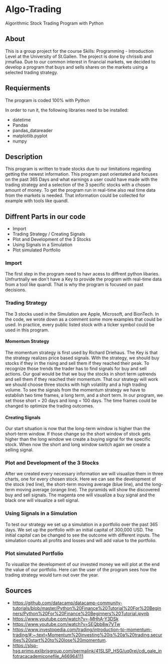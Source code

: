 # Algo-Trading
Algorithmic Stock Trading Program with Python


## About 
This is a group project for the course Skills: Programming - Introduction Level at the University of St.Gallen. The project is done by chrissib and jrmafiaa. Due to our common interest in financial markets, we decided to develop a program that buys and sells shares on the markets using a selected trading strategy.

## Requierments  
The program is coded 100% with Python

In order to run it, the following libraries need to be installed:    
* datetime
* Pandas
* pandas_datareader
* matplotlib.pyplot
* numpy

## Description

This program is written to trade stocks due to our limitations regarding getting the newest information. This program past orientated and focuses on the past 365 Days and what earnings a user could have made with the trading strategy and a selection of the 3 specific stocks with a chosen amount of money. To get the program run in real-time also real time data from the markets is needed. That information could be collected for example with tools like quandl. 

## Diffrent Parts in our code  
* Import
* Trading Strategy / Creating Signals
* Plot and Development of the 3 Stocks
* Using Signals in a Simulation
* Plot simulated Portfolio


### Import
The first step in the program need to havr acess to diffrent python libaries. Unfrurtnally we don't have a Key to provide the program with real-time data from a tool like quandl. That is why the program is focused on past decisions. 


### Trading Strategy
The 3 stocks used in the Simulation are Apple, Microsoft, and BionTech. In the code, we wrote down as a comment some more examples that could be used. In practice, every public listed stock with a ticker symbol could be used in this program.


#### Momentum Strategy 
The momentum strategy is first used by Richard Driehaus. The Key is that the strategy realizes price based signals. With the strategy, we should buy stocks if they in the rising and sell them if they reached their peak. To recognize those trends the trader has to find signals for buy and sell actions. Our goal would be that we buy the stocks in short term uptrends and sell them if they reached their momentum. That our strategy will work we should choose three stocks with high volatility and a high trading volume. To see the signals from the momentum strategy we have to establish two time frames, a long term, and a short term. In our program, we set those short = 20 days and long = 100 days. The time frames could be changed to optimize the trading outcomes.

#### Creating Signals
Our start situation is now that the long-term window is higher than the short-term window. If those change so the short window of stock gets higher than the long window we create a buying signal for the specific stock. When now the short and long window switch again we create a selling signal. 

### Plot and Development of the 3 Stocks
After we created every necessary information we will visualize them in three charts, one for every chosen stock. Here we can see the development of the stock (red line), the short-term moving average (blue line), and the long-term moving average (orange line). The pyramids will show the discovered buy and sell signals. The magenta one will visualize a buy signal and the black one will visualize a sell signal. 

### Using Signals in a Simulation
To test our strategy we set up a simulation in a portfolio over the past 365 days. We set up the portfolio with an initial capital of 300,000 USD. The initial capital can be changed to see the outcome with different inputs. The simulation counts all profits and losses and will add value to the portfolio.

### Plot simulated Portfolio
To visualize the development of our invested money we will plot at the end the value of our portfolio. Here can the user of the program sees how the trading strategy would turn out over the year. 
###  
###   
###  
## Sources 

* https://github.com/datacamp/datacamp-community-tutorials/blob/master/Python%20Finance%20Tutorial%20For%20Beginners/Python%20For%20Finance%20Beginners%20Tutorial.ipynb
* https://www.youtube.com/watch?v=-MHhA-Y3DSk
* https://www.youtube.com/watch?v=SEQbb8w7VTw
* https://www.investopedia.com/trading/introduction-to-momentum-trading/#:~:text=Momentum%20investing%20is%20a%20trading,securities%20start%20to%20lose%20momentum.
* https://slsp-hsg.primo.exlibrisgroup.com/permalink/41SLSP_HSG/uq0rei/cdi_gale_infotracacademiconefile_A66964111 
